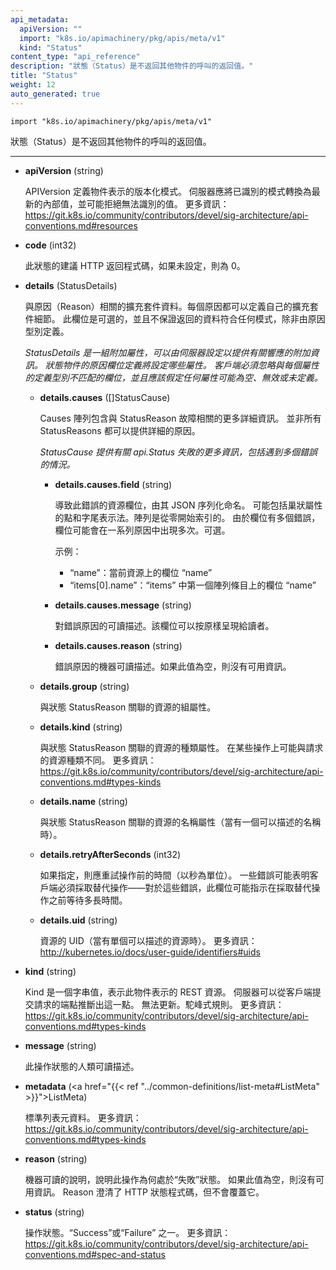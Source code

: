 ```yaml
---
api_metadata:
  apiVersion: ""
  import: "k8s.io/apimachinery/pkg/apis/meta/v1"
  kind: "Status"
content_type: "api_reference"
description: "狀態（Status）是不返回其他物件的呼叫的返回值。"
title: "Status"
weight: 12
auto_generated: true
---
```


<!--
api_metadata:
  apiVersion: ""
  import: "k8s.io/apimachinery/pkg/apis/meta/v1"
  kind: "Status"
content_type: "api_reference"
description: "Status is a return value for calls that don't return other objects."
title: "Status"
weight: 12
auto_generated: true
-->

<!--
The file is auto-generated from the Go source code of the component using a generic
[generator](https://github.com/kubernetes-sigs/reference-docs/). To learn how
to generate the reference documentation, please read
[Contributing to the reference documentation](/docs/contribute/generate-ref-docs/).
To update the reference content, please follow the 
[Contributing upstream](/docs/contribute/generate-ref-docs/contribute-upstream/)
guide. You can file document formatting bugs against the
[reference-docs](https://github.com/kubernetes-sigs/reference-docs/) project.
-->



`import "k8s.io/apimachinery/pkg/apis/meta/v1"`


<!-- Status is a return value for calls that don't return other objects. -->
狀態（Status）是不返回其他物件的呼叫的返回值。

<hr>

- **apiVersion** (string)

  <!--
  APIVersion defines the versioned schema of this representation of an object. Servers should convert recognized schemas to the latest internal value, and may reject unrecognized values. More info: https://git.k8s.io/community/contributors/devel/sig-architecture/api-conventions.md#resources 
  -->

  APIVersion 定義物件表示的版本化模式。
  伺服器應將已識別的模式轉換為最新的內部值，並可能拒絕無法識別的值。
  更多資訊： https://git.k8s.io/community/contributors/devel/sig-architecture/api-conventions.md#resources

- **code** (int32)

  <!-- Suggested HTTP return code for this status, 0 if not set. -->
  此狀態的建議 HTTP 返回程式碼，如果未設定，則為 0。

- **details** (StatusDetails)

  <!--
  Extended data associated with the reason.  Each reason may define its own extended details. 
  This field is optional and the data returned is not guaranteed to conform to any schema except that defined by the reason type.
  -->
  與原因（Reason）相關的擴充套件資料。每個原因都可以定義自己的擴充套件細節。
  此欄位是可選的，並且不保證返回的資料符合任何模式，除非由原因型別定義。

  <a name="StatusDetails"></a>
  <!--
  *StatusDetails is a set of additional properties that MAY be set by the server to provide additional information about a response. 
  The Reason field of a Status object defines what attributes will be set. 
  Clients must ignore fields that do not match the defined type of each attribute, 
  and should assume that any attribute may be empty, invalid, or under defined.* 
  -->
  *StatusDetails 是一組附加屬性，可以由伺服器設定以提供有關響應的附加資訊。*
  *狀態物件的原因欄位定義將設定哪些屬性。*
  *客戶端必須忽略與每個屬性的定義型別不匹配的欄位，並且應該假定任何屬性可能為空、無效或未定義。*

  - **details.causes** ([]StatusCause)

    <!--
    The Causes array includes more details associated with the StatusReason failure. 
    Not all StatusReasons may provide detailed causes. 
    -->
    Causes 陣列包含與 StatusReason 故障相關的更多詳細資訊。
    並非所有 StatusReasons 都可以提供詳細的原因。

    <a name="StatusCause"></a>
    <!--
    *StatusCause provides more information about an api.Status failure, including cases when multiple errors are encountered.*
    -->
    *StatusCause 提供有關 api.Status 失敗的更多資訊，包括遇到多個錯誤的情況。*

    - **details.causes.field** (string)

      <!--
      The field of the resource that has caused this error, as named by its JSON serialization. 
      May include dot and postfix notation for nested attributes. Arrays are zero-indexed.  
      Fields may appear more than once in an array of causes due to fields having multiple errors. Optional.
      -->
      導致此錯誤的資源欄位，由其 JSON 序列化命名。
      可能包括巢狀屬性的點和字尾表示法。陣列是從零開始索引的。
      由於欄位有多個錯誤，欄位可能會在一系列原因中出現多次。可選。

      <!--
      Examples:
        "name" - the field "name" on the current resource
        "items[0].name" - the field "name" on the first array entry in "items"
      -->
      示例：
        - “name”：當前資源上的欄位 “name”
        - “items[0].name”：“items” 中第一個陣列條目上的欄位 “name”

    - **details.causes.message** (string)

      <!-- A human-readable description of the cause of the error.  This field may be presented as-is to a reader. -->
      對錯誤原因的可讀描述。該欄位可以按原樣呈現給讀者。

    - **details.causes.reason** (string)

      <!-- A machine-readable description of the cause of the error. If this value is empty there is no information available. -->
      錯誤原因的機器可讀描述。如果此值為空，則沒有可用資訊。

  - **details.group** (string)

    <!-- The group attribute of the resource associated with the status StatusReason. -->
    與狀態 StatusReason 關聯的資源的組屬性。

  - **details.kind** (string)

    <!--
    The kind attribute of the resource associated with the status StatusReason. 
    On some operations may differ from the requested resource Kind. 
    More info: https://git.k8s.io/community/contributors/devel/sig-architecture/api-conventions.md#types-kinds
    -->
    與狀態 StatusReason 關聯的資源的種類屬性。
    在某些操作上可能與請求的資源種類不同。
    更多資訊： https://git.k8s.io/community/contributors/devel/sig-architecture/api-conventions.md#types-kinds

  - **details.name** (string)

    <!-- The name attribute of the resource associated with the status StatusReason (when there is a single name which can be described). -->
    與狀態 StatusReason 關聯的資源的名稱屬性（當有一個可以描述的名稱時）。

  - **details.retryAfterSeconds** (int32)

    <!--
    If specified, the time in seconds before the operation should be retried. 
    Some errors may indicate the client must take an alternate action - 
    for those errors this field may indicate how long to wait before taking the alternate action.
    -->
    如果指定，則應重試操作前的時間（以秒為單位）。
    一些錯誤可能表明客戶端必須採取替代操作——對於這些錯誤，此欄位可能指示在採取替代操作之前等待多長時間。

  - **details.uid** (string)

    <!--
    UID of the resource. (when there is a single resource which can be described). 
    More info: http://kubernetes.io/docs/user-guide/identifiers#uids 
    -->
    資源的 UID（當有單個可以描述的資源時）。
    更多資訊： http://kubernetes.io/docs/user-guide/identifiers#uids

- **kind** (string)

  <!--
   Kind is a string value representing the REST resource this object represents. 
   Servers may infer this from the endpoint the client submits requests to. 
   Cannot be updated. In CamelCase.
   More info: https://git.k8s.io/community/contributors/devel/sig-architecture/api-conventions.md#types-kinds
  -->
  Kind 是一個字串值，表示此物件表示的 REST 資源。
  伺服器可以從客戶端提交請求的端點推斷出這一點。
  無法更新。駝峰式規則。
  更多資訊： https://git.k8s.io/community/contributors/devel/sig-architecture/api-conventions.md#types-kinds

- **message** (string)

  <!-- A human-readable description of the status of this operation. -->
  此操作狀態的人類可讀描述。

- **metadata** (<a href="{{< ref "../common-definitions/list-meta#ListMeta" >}}">ListMeta</a>)

  <!-- Standard list metadata. More info: https://git.k8s.io/community/contributors/devel/sig-architecture/api-conventions.md#types-kinds -->
  標準列表元資料。
  更多資訊： https://git.k8s.io/community/contributors/devel/sig-architecture/api-conventions.md#types-kinds


- **reason** (string)

  <!--
  A machine-readable description of why this operation is in the "Failure" status. 
  If this value is empty there is no information available. 
  A Reason clarifies an HTTP status code but does not override it.
  -->
  機器可讀的說明，說明此操作為何處於“失敗”狀態。
  如果此值為空，則沒有可用資訊。
  Reason 澄清了 HTTP 狀態程式碼，但不會覆蓋它。

- **status** (string)

  <!--
  Status of the operation. One of: "Success" or "Failure". More info: https://git.k8s.io/community/contributors/devel/sig-architecture/api-conventions.md#spec-and-status
  -->
  操作狀態。“Success”或“Failure” 之一。
  更多資訊： https://git.k8s.io/community/contributors/devel/sig-architecture/api-conventions.md#spec-and-status
